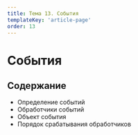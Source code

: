 ```yaml
---
title: Тема 13. События
templateKey: 'article-page'
order: 13
---
```

# События

## Содержание

-   <gatsby-link to="/externals/topic13_events/events#события">Определение событий</gatsby-link>
-   <gatsby-link to="/externals/topic13_events/events#обработчики-событий">Обработчики событий</gatsby-link>
-   <gatsby-link to="/externals/topic13_events/events#объект-события">Объект события</gatsby-link>
-   <gatsby-link to="/externals/topic13_events/events#порядок-срабатывания-обработчиков">Порядок срабатывания обработчиков</gatsby-link>
